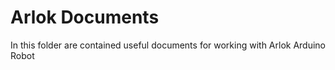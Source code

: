 # Arlok Documents  
In this folder are contained useful documents for working with Arlok Arduino Robot
